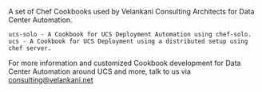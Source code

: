 A set of Chef Cookbooks used by Velankani Consulting Architects for Data Center Automation.

	ucs-solo - A Cookbook for UCS Deployment Automation using chef-solo.
	ucs - A Cookbook for UCS Deployment using a distributed setup using chef server.

For more information and customized Cookbook development for Data Center Automation around UCS and more, 
talk to us via consulting@velankani.net
